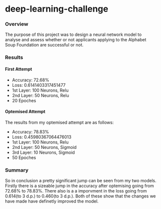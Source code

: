 # deep-learning-challenge

### Overview
The purpose of this project was to design a neural network model to analyse and assess whether or not applicants applying to the Alphabet Soup Foundation are successful or not.

### Results
#### First Attempt
* Accuracy: 72.68%
* Loss: 0.6141403317451477
* 1st Layer: 100 Neurons, Relu
* 2nd Layer: 50 Neurons, Relu
* 20 Epoches

#### Optemised Attempt
The results from my optemised attempt are as follows:
* Accuracy: 78.83%
* Loss: 0.45980367064476013
* 1st Layer: 100 Neurons, Relu
* 2nd Layer: 50 Neurons, Sigmoid
* 3rd Layer: 10 Neurons, Sigmoid
* 50 Epoches

### Summary
So in conclusion a pretty significant jump can be seen from my two models. Firstly there is a sizeable jump in the accuracy after optemising going from 72.68% to 78.83%. There also is a a imporvment in the loss going from 0.614(to 3 d.p.) to 0.460(to 3 d.p.). Both of these show that the changes we have made have definetly improved the model. 
